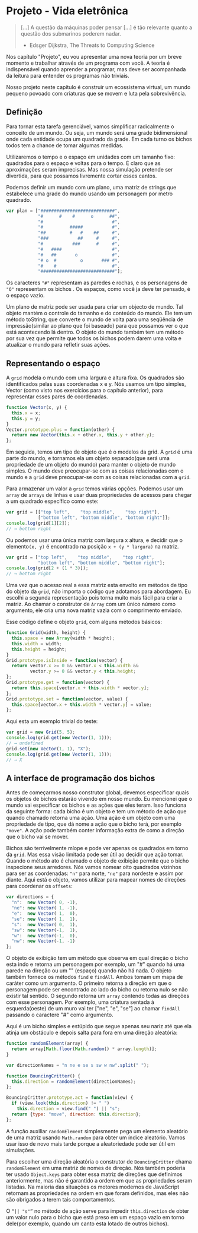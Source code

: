 # Projeto - Vida eletrônica

> [...] A questão da máquinas poder pensar [...] é tão relevante quanto a questão dos submarinos poderem nadar.
>
> - Edsger Dijkstra, The Threats to Computing Science

Nos capítulo "Projeto", eu vou apresentar uma nova teoria por um breve momento e trabalhar através de um programa com você. A teoria é indispensável quando aprender a programar, mas deve ser acompanhada da leitura para entender os programas não triviais.

Nosso projeto neste capítulo é construir um ecossistema virtual, um mundo pequeno povoado com criaturas que se movem e luta pela sobrevivência.

## Definição

Para tornar esta tarefa gerenciável, vamos simplificar radicalmente o conceito de um mundo. Ou seja, um mundo será uma grade bidimensional onde cada entidade ocupa um quadrado da grade. Em cada turno os bichos todos tem a chance de tomar algumas medidas.

Utilizaremos o tempo e o espaço em unidades com um tamanho fixo: quadrados para o espaço e voltas para o tempo. É claro que as aproximações seram imprecisas. Mas nossa simulação pretende ser divertida, para que possamos livremente cortar esses cantos.

Podemos definir um mundo com um plano, uma matriz de strings que estabelece uma grade do mundo usando um personagem por metro quadrado.

```js
var plan = ["############################",
            "#      #    #      o      ##",
            "#                          #",
            "#          #####           #",
            "##         #   #    ##     #",
            "###           ##     #     #",
            "#           ###      #     #",
            "#   ####                   #",
            "#   ##       o             #",
            "# o  #         o       ### #",
            "#    #                     #",
            "############################"];
```

Os caracteres `"#"` representam as paredes e rochas, e os personagens de `"O"` representam os bichos . Os espaços, como você ja deve ter pensado, é o espaço vazio.

Um plano de matriz pode ser usada para criar um objecto de mundo. Tal objeto mantém o controle do tamanho e do conteúdo do mundo. Ele tem um método toString, que converte o mundo de volta para uma seqüência de impressão(similar ao plano que foi baseado) para que possamos ver o que está acontecendo lá dentro. O objeto do mundo também tem um método por sua vez que permite que todos os bichos podem darem uma volta e atualizar o mundo para refletir suas ações.

## Representando o espaço

A `grid` modela o mundo com uma largura e altura fixa. Os quadrados são identificados pelas suas coordenadas x e y. Nós usamos um tipo simples, Vector (como visto nos exercícios para o capítulo anterior), para representar esses pares de coordenadas.

```js
function Vector(x, y) {
  this.x = x;
  this.y = y;
}
Vector.prototype.plus = function(other) {
  return new Vector(this.x + other.x, this.y + other.y);
};
```

Em seguida, temos um tipo de objeto que é o modelos da grid. A `grid` é uma parte do mundo, e tornamos ela um objeto separado(que será uma propriedade de um objeto do mundo) para manter o objeto de mundo simples. O mundo deve preocupar-se com as coisas relacionadas com o mundo e a `grid` deve preocupar-se com as coisas relacionadas com a `grid`.

Para armazenar um valor a `grid` temos várias opções. Podemos usar um `array` de `arrays` de linhas e usar duas propriedades de acessos para chegar a um quadrado específico como este:

```js
var grid = [["top left",    "top middle",    "top right"],
            ["bottom left", "bottom middle", "bottom right"]];
console.log(grid[1][2]);
// → bottom right
```

Ou podemos usar uma única matriz com largura x altura, e decidir que o elemento`(x, y)` é encontrado na posição `x + (y * largura)` na matriz.

```js
var grid = ["top left",    "top middle",    "top right",
            "bottom left", "bottom middle", "bottom right"];
console.log(grid[2 + (1 * 3)]);
// → bottom right
```

Uma vez que o acesso real a essa matriz esta envolto em métodos de tipo do objeto da `grid`, não importa o código que adotamos para abordagem. Eu escolhi a segunda representação pois torna muito mais fácil para criar a matriz. Ao chamar o construtor de `Array` com um único número como argumento, ele cria uma nova matriz vazia com o comprimento enviado.

Esse código define o objeto `grid`, com alguns métodos básicos:

```js
function Grid(width, height) {
  this.space = new Array(width * height);
  this.width = width;
  this.height = height;
}
Grid.prototype.isInside = function(vector) {
  return vector.x >= 0 && vector.x < this.width &&
         vector.y >= 0 && vector.y < this.height;
};
Grid.prototype.get = function(vector) {
  return this.space[vector.x + this.width * vector.y];
};
Grid.prototype.set = function(vector, value) {
  this.space[vector.x + this.width * vector.y] = value;
};
```

Aqui esta um exemplo trivial do teste:

```js
var grid = new Grid(5, 5);
console.log(grid.get(new Vector(1, 1)));
// → undefined
grid.set(new Vector(1, 1), "X");
console.log(grid.get(new Vector(1, 1)));
// → X
```

## A interface de programação dos bichos

Antes de começarmos nosso construtor global, devemos específicar quais os objetos de bichos estarão vivendo em nosso mundo. Eu mencionei que o mundo vai especificar os bichos e as ações que eles teram. Isso funciona da seguinte forma: cada bicho é um objeto e tem um método de ação que quando chamado retorna uma ação. Uma ação é um objeto com uma propriedade de tipo, que dá nome a ação que o bicho terá, por exemplo `"move"`. A ação pode também conter informação extra de como a direção que o bicho vai se mover.

Bichos são terrivelmente míope e pode ver apenas os quadrados em torno da `grid`. Mas essa visão limitada pode ser útil ao decidir que ação tomar. Quando o método ato é chamado o objeto de exibição permite que o bicho inspecione seus arredores. Nós vamos nomear oito quadrados vizinhos para ser as coordenadas: `"n"` para norte, `"ne"` para nordeste e assim por diante. Aqui está o objeto, vamos utilizar para mapear nomes de direções para coordenar os  `offsets`:

```js
var directions = {
  "n":  new Vector( 0, -1),
  "ne": new Vector( 1, -1),
  "e":  new Vector( 1,  0),
  "se": new Vector( 1,  1),
  "s":  new Vector( 0,  1),
  "sw": new Vector(-1,  1),
  "w":  new Vector(-1,  0),
  "nw": new Vector(-1, -1)
};
```

O objeto de exibição tem um método que observa em qual  direção o bicho esta indo e retorna um personagem por exemplo, um "#" quando há uma parede na direção ou um "" (espaço) quando não há nada. O objeto também fornece os métodos `find` e `findAll`. Ambos tomam um mapa de caráter como um argumento. O primeiro retorna a direção em que o personagem pode ser encontrado ao lado do bicho ou retorna nulo se não existir tal sentido. O segundo retorna um `array` contendo todas as direções com esse personagem. Por exemplo, uma criatura sentada à esquerda(oeste) de um muro vai ter ["ne", "e", "se"] ao chamar `findAll` passando o  caractere "#" como argumento.

Aqui é um bicho simples e estúpido que segue apenas seu nariz até que ela atinja um obstáculo e depois salta para fora em uma direção aleatória:

```js
function randomElement(array) {
  return array[Math.floor(Math.random() * array.length)];
}

var directionNames = "n ne e se s sw w nw".split(" ");

function BouncingCritter() {
  this.direction = randomElement(directionNames);
};

BouncingCritter.prototype.act = function(view) {
  if (view.look(this.direction) != " ")
    this.direction = view.find(" ") || "s";
  return {type: "move", direction: this.direction};
};
```

A função auxiliar `randomElement` simplesmente pega um elemento aleatório de uma matriz usando `Math.random` para obter um índice aleatório. Vamos usar isso de novo mais tarde porque a aleatoriedade pode ser útil em simulações.

Para escolher uma direção aleatória o construtor de `BouncingCritter` chama `randomElement` em uma matriz de nomes de direção. Nós também poderia ter usado `Object.keys` para obter essa matriz de direções que definimos anteriormente, mas não é garantido a ordem em que as propriedades seram listadas. Na maioria das situações os motores modernos de JavaScript retornam as propriedades na ordem em que foram definidos, mas eles não são obrigados a terem tais comportamentos.

O `“|| "s"”` no método de ação serve para impedir `this.direction` de obter um valor nulo para o bicho que está preso em um espaço vazio em torno dele(por exemplo, quando um canto esta lotado de outros bichos).